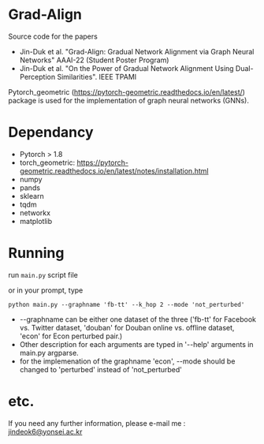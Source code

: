 # Grad-Align
Source code for the papers
- Jin-Duk et al. "Grad-Align: Gradual Network Alignment via Graph Neural Networks" AAAI-22 (Student Poster Program)
- Jin-Duk et al. "On the Power of Gradual Network Alignment Using Dual-Perception Similarities". IEEE TPAMI 

Pytorch_geometric (https://pytorch-geometric.readthedocs.io/en/latest/) package is used for the implementation of graph neural networks (GNNs).

# Dependancy

- Pytorch > 1.8
- torch_geometric: https://pytorch-geometric.readthedocs.io/en/latest/notes/installation.html
- numpy
- pands
- sklearn
- tqdm
- networkx
- matplotlib



# Running

run ``main.py`` script file

or in your prompt, type

``python main.py --graphname 'fb-tt' --k_hop 2 --mode 'not_perturbed' ``  

- --graphname can be either one dataset of the three ('fb-tt' for Facebook vs. Twitter dataset, 'douban' for Douban online vs. offline dataset, 'econ' for Econ perturbed pair.)
- Other description for each arguments are typed in '--help' arguments in main.py argparse.
- for the implemenation of the graphname 'econ', --mode should be changed to 'perturbed' instead of 'not_perturbed'


# etc.
If you need any further information, please e-mail me : jindeok6@yonsei.ac.kr
